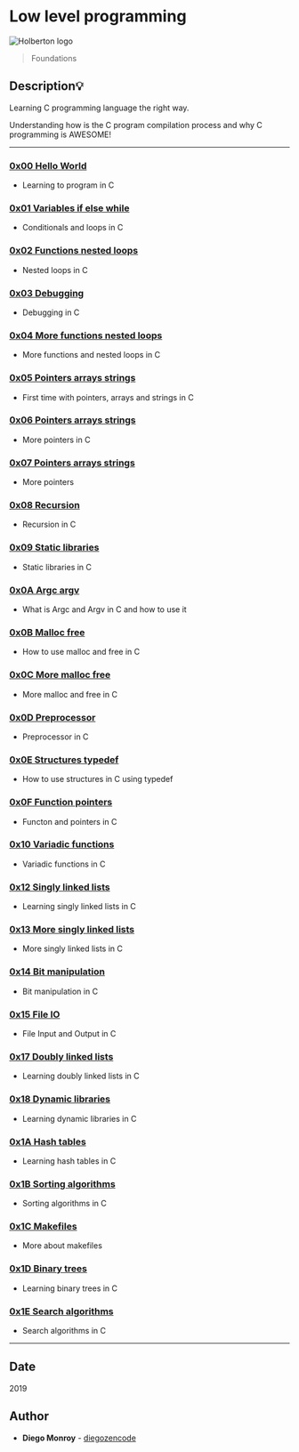 # Low level programming
![Holberton logo](https://www.holbertonschool.com/holberton-logo.png)
> Foundations
## Description:bulb:
Learning C programming language the right way.

Understanding how is the C program compilation process and why C programming is
AWESOME!

---

### [0x00 Hello World](./0x00-hello_world/)
* Learning to program in C

### [0x01 Variables if else while](./0x01-variables_if_else_while/)
* Conditionals and loops in C

### [0x02 Functions nested loops](./0x02-functions_nested_loops/)
* Nested loops in C

### [0x03 Debugging](./0x03-debugging/)
* Debugging in C

### [0x04 More functions nested loops](./0x04-more_functions_nested_loops/)
* More functions and nested loops in C

### [0x05 Pointers arrays strings](./0x05-pointers_arrays_strings/)
* First time with pointers, arrays and strings in C

### [0x06 Pointers arrays strings](./0x06-pointers_arrays_strings/)
* More pointers in C

### [0x07 Pointers arrays strings](./0x07-pointers_arrays_strings/)
* More pointers

### [0x08 Recursion](./0x08-recursion/)
* Recursion in C

### [0x09 Static libraries](./0x09-static_libraries/)
* Static libraries in C

### [0x0A Argc argv](./0x0A-argc_argv/)
* What is Argc and Argv in C and how to use it

### [0x0B Malloc free](./0x0B-malloc_free/)
* How to use malloc and free in C

### [0x0C More malloc free](./0x0C-more_malloc_free/)
* More malloc and free in C

### [0x0D Preprocessor](./0x0D-preprocessor/)
* Preprocessor in C

### [0x0E Structures typedef](./0x0E-structures_typedef/)
* How to use structures in C using typedef

### [0x0F Function pointers](./0x0F-function_pointers/)
* Functon and pointers in C

### [0x10 Variadic functions](./0x10-variadic_functions/)
* Variadic functions in C

### [0x12 Singly linked lists](./0x12-singly_linked_lists/)
* Learning singly linked lists in C

### [0x13 More singly linked lists](./0x13-more_singly_linked_lists/)
* More singly linked lists in C

### [0x14 Bit manipulation](./0x14-bit_manipulation/)
* Bit manipulation in C

### [0x15 File IO](./0x15-file_io/)
* File Input and Output in C

### [0x17 Doubly linked lists](./0x17-doubly_linked_lists/)
* Learning doubly linked lists in C

### [0x18 Dynamic libraries](./0x18-dynamic_libraries/)
* Learning  dynamic libraries in C

### [0x1A Hash tables](./0x1A-hash_tables/)
* Learning hash tables in C

### [0x1B Sorting algorithms](./0x1B-sorting_algorithms/)
* Sorting algorithms in C

### [0x1C Makefiles](./0x1C-makefiles/)
* More about makefiles

### [0x1D Binary trees](./0x1D-binary_trees/)
* Learning binary trees in C

### [0x1E Search algorithms](./0x1E-search_algorithms/)
* Search algorithms in C

---

## Date
2019

## Author
* **Diego Monroy** - [diegozencode](https://github.com/diegozencode)
